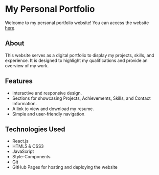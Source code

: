 # My Personal Portfolio 

Welcome to my personal portfolio website! You can access the website [here](https://himidiri.github.io/portfolio/).

## About
This website serves as a digital portfolio to display my projects, skills, and experience. It is designed to highlight my qualifications and provide an overview of my work.

## Features
- Interactive and responsive design.
- Sections for showcasing Projects, Achievements, Skills, and Contact Information.
- A link to view and download my resume.
- Simple and user-friendly navigation.

## Technologies Used

- React.js
- HTML5 & CSS3
- JavaScript
- Style-Components
- Git
- GitHub Pages for hosting and deploying the website

